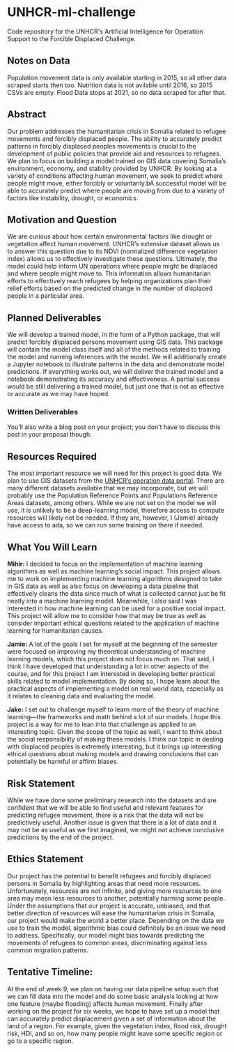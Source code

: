 # UNHCR-ml-challenge
Code repository for the UNHCR's Artificial Intelligence for Operation Support to the Forcible Displaced Challenge.

## Notes on Data
Population movement data is only available starting in 2015, so all other data scraped starts then too. Nutrition data is not avilable until 2016, so 2015 CSVs are empty. Flood Data stops at 2021, so no data scraped for after that.

## Abstract
Our problem addresses the humanitarian crisis in Somalia related to refugee movements and forcibly displaced people. The ability to accurately predict patterns in forcibly displaced peoples movements is crucial to the development of public policies that provide aid and resources to refugees. We plan to focus on building a model trained on GIS data covering Somalia’s environment, economy, and stability provided by UNHCR. By looking at a variety of conditions affecting human movement, we seek to predict where people might move, either forcibly or voluntarily.bA successful model will be able to accurately predict where people are moving from due to a variety of factors like instability, drought, or economics. 

## Motivation and Question
We are curious about how certain environmental factors like drought or vegetation affect human movement. UNHCR’s extensive dataset allows us to answer this question due to its NDVI (normalized difference vegetation index) allows us to effectively investigate these questions. Ultimately, the model could help inform UN operations where people might be displaced and where people might move to. This information allows humanitarian efforts to effectively reach refugees by helping organizations plan their relief efforts based on the predicted change in the number of displaced people in a particular area.

## Planned Deliverables
We will develop a trained model, in the form of a Python package, that will predict forcibly displaced persons movement using GIS data. This package will contain the model class itself and all of the methods related to training the model and running inferences with the model. We will additionally create a Jupyter notebook to illustrate patterns in the data and demonstrate model predictions. If everything works out, we will deliver the trained model and a notebook demonstrating its accuracy and effectiveness. A partial success would be still delivering a trained model, but just one that is not as effective or accurate as we may have hoped. 

### Written Deliverables
You’ll also write a blog post on your project; you don’t have to discuss this post in your proposal though.

## Resources Required
The most important resource we will need for this project is good data. We plan to use GIS datasets from the [UNHCR’s operation data portal](https://data.unhcr.org/en/geoservices/). There are many different datasets available that we may incorporate, but we will probably use the Population Reference Points and Populations Reference Areas datasets, among others. While we are not set on the model we will use, it is unlikely to be a deep-learning model, therefore access to compute resources will likely not be needed. If they are, however, I (Jamie) already have access to ada, so we can run some training on there if needed.

## What You Will Learn
**Mihir:** I decided to focus on the implementation of machine learning algorithms as well as machine learning’s social impact. This project allows me to work on implementing machine learning algorithms designed to take in GIS data as well as also focus on developing a data pipeline that effectively cleans the data since much of what is collected cannot just be fit neatly into a machine learning model. Meanwhile, I also said I was interested in how machine learning can be used for a positive social impact. This project will allow me to consider how that may be true as well as consider important ethical questions related to the application of machine learning for humanitarian causes.

**Jamie:** A lot of the goals I set for myself at the beginning of the semester were focused on improving my theoretical understanding of machine learning models, which this project does not focus much on. That said, I think I have developed that understanding a lot in other aspects of the course, and for this project I am interested in developing better practical skills related to model implementation. By doing so, I hope learn about the practical aspects of implementing a model on real world data, especially as it relates to cleaning data and evaluating the model.

**Jake:** I set out to challenge myself to learn more of the theory of machine learning—the frameworks and math behind a lot of our models. I hope this project is a way for me to lean into that challenge as applied to an interesting topic. Given the scope of the topic as well, I want to think about the social responsibility of making these models. I think our topic in dealing with displaced peoples is extremely interesting, but it brings up interesting ethical questions about making models and drawing conclusions that can potentially be harmful or affirm biases.

## Risk Statement
While we have done some preliminary research into the datasets and are confident that we will be able to find useful and relevant features for predicting refugee movement, there is a risk that the data will not be predictively useful. Another issue is given that there is a lot of data and it may not be as useful as we first imagined, we might not achieve conclusive predictions by the end of the project.

## Ethics Statement
Our project has the potential to benefit refugees and forcibly displaced persons in Somalia by highlighting areas that need more resources. Unfortunately, resources are not infinite, and giving more resources to one area may mean less resources to another, potentially harming some people. Under the assumptions that our project is accurate, unbiased, and that better direction of resources will ease the humanitarian crisis in Somalia, our project would make the world a better place. Depending on the data we use to train the model, algorithmic bias could definitely be an issue we need to address. Specifically, our model might bias towards predicting the movements of refugees to common areas, discriminating against less common migration patterns.

## Tentative Timeline:
At the end of week 9, we plan on having our data pipeline setup such that we can fill data into the model and do some basic analysis looking at how one feature (maybe flooding) affects human movement. Finally after working on the project for six weeks, we hope to have set up a model that can accurately predict displacement given a set of information about the land of a region. For example, given the vegetation index, flood risk, drought risk, HDI, and so on, how many people might leave some specific region or go to a specific region. 
